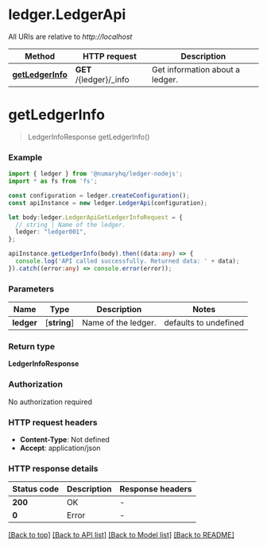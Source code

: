 # ledger.LedgerApi

All URIs are relative to *http://localhost*

Method | HTTP request | Description
------------- | ------------- | -------------
[**getLedgerInfo**](LedgerApi.md#getLedgerInfo) | **GET** /{ledger}/_info | Get information about a ledger.


# **getLedgerInfo**
> LedgerInfoResponse getLedgerInfo()


### Example


```typescript
import { ledger } from '@numaryhq/ledger-nodejs';
import * as fs from 'fs';

const configuration = ledger.createConfiguration();
const apiInstance = new ledger.LedgerApi(configuration);

let body:ledger.LedgerApiGetLedgerInfoRequest = {
  // string | Name of the ledger.
  ledger: "ledger001",
};

apiInstance.getLedgerInfo(body).then((data:any) => {
  console.log('API called successfully. Returned data: ' + data);
}).catch((error:any) => console.error(error));
```


### Parameters

Name | Type | Description  | Notes
------------- | ------------- | ------------- | -------------
 **ledger** | [**string**] | Name of the ledger. | defaults to undefined


### Return type

**LedgerInfoResponse**

### Authorization

No authorization required

### HTTP request headers

 - **Content-Type**: Not defined
 - **Accept**: application/json


### HTTP response details
| Status code | Description | Response headers |
|-------------|-------------|------------------|
**200** | OK |  -  |
**0** | Error |  -  |

[[Back to top]](#) [[Back to API list]](README.md#documentation-for-api-endpoints) [[Back to Model list]](README.md#documentation-for-models) [[Back to README]](README.md)



